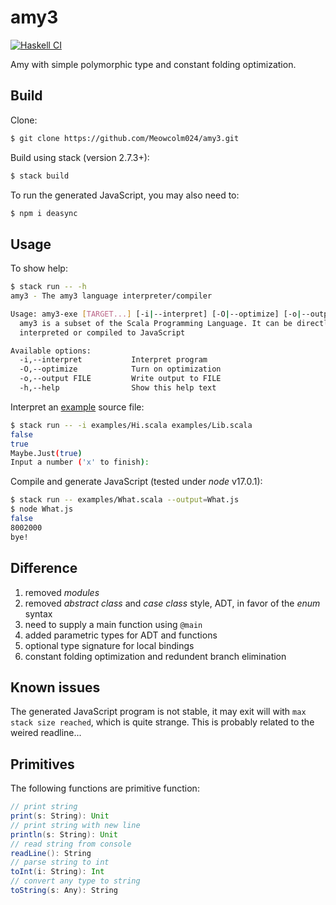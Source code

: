 # amy3

[![Haskell CI](https://github.com/Meowcolm024/amy3/actions/workflows/haskell.yml/badge.svg)](https://github.com/Meowcolm024/amy3/actions/workflows/haskell.yml)

Amy with simple polymorphic type and constant folding optimization.

## Build

Clone:

``` sh
$ git clone https://github.com/Meowcolm024/amy3.git
```

Build using stack (version 2.7.3+):

``` sh
$ stack build
```

To run the generated JavaScript, you may also need to:

``` sh
$ npm i deasync
```

## Usage

To show help:

``` sh
$ stack run -- -h                           
amy3 - The amy3 language interpreter/compiler

Usage: amy3-exe [TARGET...] [-i|--interpret] [-O|--optimize] [-o|--output FILE]
  amy3 is a subset of the Scala Programming Language. It can be directly
  interpreted or compiled to JavaScript

Available options:
  -i,--interpret           Interpret program
  -O,--optimize            Turn on optimization
  -o,--output FILE         Write output to FILE
  -h,--help                Show this help text
```

Interpret an [example](examples/Hi.scala) source file:

``` sh
$ stack run -- -i examples/Hi.scala examples/Lib.scala
false
true
Maybe.Just(true)
Input a number ('x' to finish):  
```

Compile and generate JavaScript (tested under *node* v17.0.1):

``` sh
$ stack run -- examples/What.scala --output=What.js
$ node What.js 
false
8002000
bye!
```

## Difference

1. removed *modules*
2. removed *abstract class* and *case class* style, ADT, in favor of the *enum* syntax
3. need to supply a main function using `@main`
4. added parametric types for ADT and functions
5. optional type signature for local bindings
6. constant folding optimization and redundent branch elimination

## Known issues

The generated JavaScript program is not stable, it may exit will with `max stack size reached`, which is quite strange. This is probably related to the weired readline...

## Primitives

The following functions are primitive function:

``` scala
// print string
print(s: String): Unit
// print string with new line
println(s: String): Unit
// read string from console
readLine(): String
// parse string to int
toInt(i: String): Int
// convert any type to string
toString(s: Any): String
```
